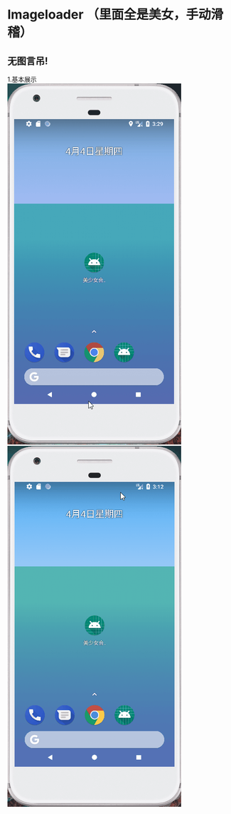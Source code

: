 # Imageloader （里面全是美女，手动滑稽）
## 无图言吊!
1.基本展示\
![](https://github.com/kiritoj/MyImageLoad/blob/master/picture/yanshi4.gif)
![](https://github.com/kiritoj/MyImageLoad/blob/master/picture/yanshi2.gif)
